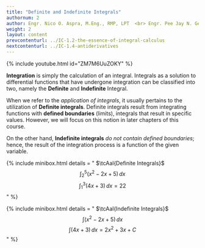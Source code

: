 ```yaml
---
title: "Definite and Indefinite Integrals"
authornum: 2
author: Engr. Nico O. Aspra, M.Eng., RMP, LPT  <br> Engr. Pee Jay N. Gealone
weight: 2
layout: content
prevcontenturl: ../IC-1.2-the-essence-of-integral-calculus
nextcontenturl: ../IC-1.4-antiderivatives
---
```


{% include youtube.html 
    id="ZM7M6UuZOKY" 
%}


**Integration** is simply the calculation of an integral. Integrals as a solution to differential functions that have undergone integration can be classified into two, namely the **Definite** and **Indefinite** Integral.

When we refer to the *application of integrals*, it usually pertains to the utilization of **Definite integrals**. Definite integrals result from integrating functions with **defined boundaries** (limits), integrals that result in specific values. However, we will focus on this notion in later chapters of this course.

On the other hand, **Indefinite integrals** *do not contain defined boundaries*; hence, the result of the integration process is a function of the given variable. 


{% include minibox.html
    details = "
    $\tcAal{Definite Integrals}$ 
    $$\int_2^5 (x^2-2x+5) \,dx$$
	$$\int_1^3 (4x+3) \,dx = 22 $$
    "
%}


{% include minibox.html
    details = "
    $\tcAal{Indefinite Integrals}$ 
    $$\int (x^2-2x+5) \,dx$$
	$$\int (4x+3) \,dx = 2x^2+3x+C $$
    "
%}